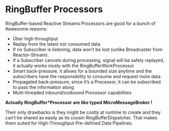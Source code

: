 # RingBuffer Processors
RingBuffer-based Reactive Streams Processors are good for a bunch of #awesome reasons:

* Über high throughput
* Replay from the latest not consumed data
 * If no Subscriber is listening, data won’t be lost (unlike Broadcaster from Reactor-Stream).
 * If a Subscriber cancels during processing, signal will be safely replayed, it actually works nicely with the RingBufferWorkProcessor
* Smart back-pressure, it allows for a bounded size anytime and the subscribers have the responsibility to consume and request more data
* Propagated back-pressure, since it’s a Processor, it can be subscribed to pass the information along
* Multi-threaded inbound/outbound Processor capabilities

**Actually RingBuffer*Processor are like typed MicroMessageBroker !**

Their only drawbacks is they might be costly at runtime to create and they can’t be shared as easily as its cousin RingBufferDispatcher. That makes them suited for High-Throughput Pre-defined Data Pipelines.


